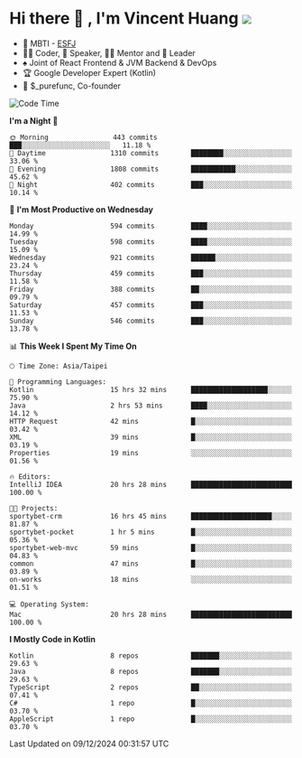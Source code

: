 # Hi there 👋 , I'm Vincent Huang ![](https://komarev.com/ghpvc/?username=Jian-Min-Huang)
- 👀 MBTI - [ESFJ](https://www.16personalities.com/esfj-personality)
- 👨‍💻 Coder, 🎤 Speaker, 👨‍🏫 Mentor and 🚀 Leader
- ♠️ Joint of React Frontend & JVM Backend & DevOps
- 🏆 Google Developer Expert (Kotlin)
- 💼 $_purefunc, Co-founder

<!--START_SECTION:waka-->
![Code Time](http://img.shields.io/badge/Code%20Time-4%2C777%20hrs%2047%20mins-blue)

**I'm a Night 🦉** 

```text
🌞 Morning                443 commits         ███░░░░░░░░░░░░░░░░░░░░░░   11.18 % 
🌆 Daytime                1310 commits        ████████░░░░░░░░░░░░░░░░░   33.06 % 
🌃 Evening                1808 commits        ███████████░░░░░░░░░░░░░░   45.62 % 
🌙 Night                  402 commits         ███░░░░░░░░░░░░░░░░░░░░░░   10.14 % 
```
📅 **I'm Most Productive on Wednesday** 

```text
Monday                   594 commits         ████░░░░░░░░░░░░░░░░░░░░░   14.99 % 
Tuesday                  598 commits         ████░░░░░░░░░░░░░░░░░░░░░   15.09 % 
Wednesday                921 commits         ██████░░░░░░░░░░░░░░░░░░░   23.24 % 
Thursday                 459 commits         ███░░░░░░░░░░░░░░░░░░░░░░   11.58 % 
Friday                   388 commits         ██░░░░░░░░░░░░░░░░░░░░░░░   09.79 % 
Saturday                 457 commits         ███░░░░░░░░░░░░░░░░░░░░░░   11.53 % 
Sunday                   546 commits         ███░░░░░░░░░░░░░░░░░░░░░░   13.78 % 
```


📊 **This Week I Spent My Time On** 

```text
🕑︎ Time Zone: Asia/Taipei

💬 Programming Languages: 
Kotlin                   15 hrs 32 mins      ███████████████████░░░░░░   75.90 % 
Java                     2 hrs 53 mins       ████░░░░░░░░░░░░░░░░░░░░░   14.12 % 
HTTP Request             42 mins             █░░░░░░░░░░░░░░░░░░░░░░░░   03.42 % 
XML                      39 mins             █░░░░░░░░░░░░░░░░░░░░░░░░   03.19 % 
Properties               19 mins             ░░░░░░░░░░░░░░░░░░░░░░░░░   01.56 % 

🔥 Editors: 
IntelliJ IDEA            20 hrs 28 mins      █████████████████████████   100.00 % 

🐱‍💻 Projects: 
sportybet-crm            16 hrs 45 mins      ████████████████████░░░░░   81.87 % 
sportybet-pocket         1 hr 5 mins         █░░░░░░░░░░░░░░░░░░░░░░░░   05.36 % 
sportybet-web-mvc        59 mins             █░░░░░░░░░░░░░░░░░░░░░░░░   04.83 % 
common                   47 mins             █░░░░░░░░░░░░░░░░░░░░░░░░   03.89 % 
on-works                 18 mins             ░░░░░░░░░░░░░░░░░░░░░░░░░   01.51 % 

💻 Operating System: 
Mac                      20 hrs 28 mins      █████████████████████████   100.00 % 
```

**I Mostly Code in Kotlin** 

```text
Kotlin                   8 repos             ███████░░░░░░░░░░░░░░░░░░   29.63 % 
Java                     8 repos             ███████░░░░░░░░░░░░░░░░░░   29.63 % 
TypeScript               2 repos             ██░░░░░░░░░░░░░░░░░░░░░░░   07.41 % 
C#                       1 repo              █░░░░░░░░░░░░░░░░░░░░░░░░   03.70 % 
AppleScript              1 repo              █░░░░░░░░░░░░░░░░░░░░░░░░   03.70 % 
```




 Last Updated on 09/12/2024 00:31:57 UTC
<!--END_SECTION:waka-->
